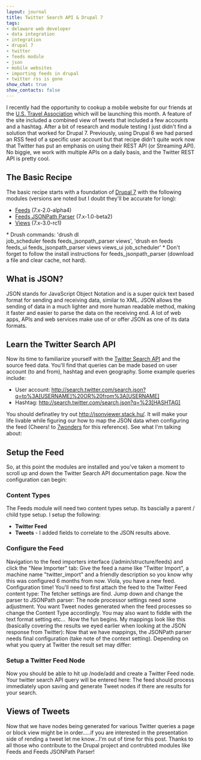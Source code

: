 ```yaml
---
layout: journal
title: Twitter Search API & Drupal 7
tags: 
- delaware web developer
- data integration
- integration
- drupal 7
- twitter
- feeds module
- json
- mobile websites
- importing feeds in drupal
- twitter rss is gone
show_chat: true
show_contacts: false
---
```


I recently had the opportunity to cookup a mobile website for our friends at the <a href="http://www.ustravel.org" target="_blank">U.S. Travel Association</a> which will be launching this month. A feature of the site included a combined view of tweets that included a few accounts and a hashtag. After a bit of research and module testing I just didn't find a solution that worked for Drupal 7. Previously, using Drupal 6 we had parsed an RSS feed of a specific user account but that recipe didn't quite work now that Twitter has put an emphasis on using their REST API (or Streaming API). No biggie, we work with multiple APIs on a daily basis, and the Twitter REST API is pretty cool. <h2>The Basic Recipe</h2> The basic recipe starts with a foundation of <a href="http://drupal.org/project/drupal" target="_blank">Drupal 7</a> with the following modules (versions are noted but I doubt they'll be accurate for long): <ul> <li> <a href="http://drupal.org/project/feeds" target="_blank">Feeds</a> (7.x-2.0-alpha4)</li> <li> <a href="http://drupal.org/project/feeds_jsonpath_parser" target="_blank">Feeds JSONPath Parser</a> (7.x-1.0-beta2)</li> <li> <a href="http://drupal.org/project/views" target="_blank">Views</a> (7.x-3.0-rc1)</li> </ul> * Drush commands: 'drush dl job_scheduler feeds feeds_jsonpath_parser views', 'drush en feeds feeds_ui feeds_jsonpath_parser views views_ui job_scheduler' * Don't forget to follow the install instructions for feeds_jsonpath_parser (download a file and clear cache, not hard). <h2>What is JSON?</h2> JSON stands for JavaScript Object Notation and is a super quick text based format for sending and receiving data, similar to XML. JSON allows the sending of data in a much lighter and more human readable method, making it faster and easier to parse the data on the receiving end. A lot of web apps, APIs and web services make use of or offer JSON as one of its data formats. <h2>Learn the Twitter Search API</h2> Now its time to familiarize yourself with the <a href="https://dev.twitter.com/docs/using-search" target="_blank">Twitter Search API</a> and the source feed data. You'll find that queries can be made based on user account (to and from), hashtag and even geography. Some example queries include: <ul> <li>User account: http://search.twitter.com/search.json?q=to%3A[USERNAME]%20OR%20from%3A[USERNAME]</li> <li>Hashtag: http://search.twitter.com/search.json?q=%23[HASHTAG]</li> </ul> You should definatley try out <a href="http://jsonviewer.stack.hu/" target="_blank">http://jsonviewer.stack.hu/</a>. It will make your life livable while figuring our how to map the JSON data when configuring the feed (Cheers! to <a href="http://drupal.org/node/1060956#comment-4105342" target="_blank">7wonders</a> for this reference). See what I'm talking about: <h2>Setup the Feed</h2> So, at this point the modules are installed and you've taken a moment to scroll up and down the Twitter Search API documentation page. Now the configuration can begin: <h3>Content Types</h3> The Feeds module will need two content types setup. Its bascially a parent / child type setup. I setup the following: <ul> <li><strong>Twitter Feed</strong></li> <li> <strong>Tweets</strong> - I added fields to correlate to the JSON results above.</li> </ul><h3>Configure the Feed</h3> Navigation to the feed importers interface (/admin/structure/feeds) and click the "New Importer" tab: Give the feed a name like "Twitter Import", a machine name "twitter_import" and a friendly description so you know why this was configured 6 months from now. Viola, you have a new feed. Configuration time! You'll need to first attach the feed to the Twitter Feed content type: The fetcher settings are find. Jump down and change the parser to JSONPath parser: The node processor settings need some adjustment. You want Tweet nodes generated when the feed processes so change the Content Type accordingly. You may also want to fiddle with the text format setting etc...  Now the fun begins. My mappings look like this (basically covering the results we eyed earlier when looking at the JSON response from Twitter): Now that we have mappings, the JSONPath parser needs final configuration (take note of the context setting). Depending on what you query at Twitter the result set may differ: <h3>Setup a Twitter Feed Node</h3> Now you should be able to hit up /node/add and create a Twitter Feed node. Your twitter search API query will be entered here: The feed should process immediately upon saving and generate Tweet nodes if there are results for your search. <h2>Views of Tweets</h2> Now that we have nodes being generated for various Twitter queries a page or block view might be in order.....if you are interested in the presentation side of rending a tweet let me know...I'm out of time for this post. Thanks to all those who contribute to the Drupal project and contrubted modules like Feeds and Feeds JSONPath Parser!